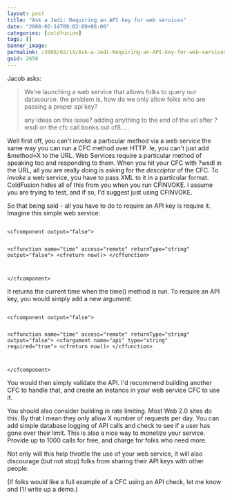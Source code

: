 ```yaml
---
layout: post
title: "Ask a Jedi: Requiring an API key for web services"
date: "2008-02-14T09:02:00+06:00"
categories: [coldfusion]
tags: []
banner_image: 
permalink: /2008/02/14/Ask-a-Jedi-Requiring-an-API-key-for-web-services
guid: 2650
---
```


Jacob asks:

<blockquote>
<p>
We're launching a web service that allows folks to query our
datasource.  the problem is, how do we only allow folks who are passing a proper api key?  

any ideas on this issue?  adding anything to the end of the url after ?wsdl on the cfc call bonks out cf8.....
</p>
</blockquote>

Well first off, you can't invoke a particular method via a web service the same way you can run a CFC method over HTTP. Ie, you can't just add &method=X to the URL. Web Services require a particular method of speaking too and responding to them. When you hit your CFC with ?wsdl in the URL, all you are really doing is asking for the <i>descriptor</i> of the CFC. To <i>invoke</i> a web service, you have to pass XML to it in a particular format. ColdFusion hides all of this from you when you run CFINVOKE. I assume you are trying to test, and if so, I'd suggest just using CFINVOKE.

So that being said - all you have to do to require an API key is require it. Imagine this simple web service:

<code>
&lt;cfcomponent output="false"&gt;

&lt;cffunction name="time" access="remote" returnType="string" output="false"&gt;
	&lt;cfreturn now()&gt;
&lt;/cffunction&gt;

&lt;/cfcomponent&gt;
</code>

It returns the current time when the time() method is run. To require an API key, you would simply add a new argument:

<code>
&lt;cfcomponent output="false"&gt;

&lt;cffunction name="time" access="remote" returnType="string" output="false"&gt;
	&lt;cfargument name="api" type="string" required="true"&gt;
	&lt;cfreturn now()&gt;
&lt;/cffunction&gt;

&lt;/cfcomponent&gt;
</code>

You would then simply validate the API. I'd recommend building another CFC to handle that, and create an instance in your web service CFC to use it.

You should also consider building in rate limiting. Most Web 2.0 sites do this. By that I mean they only allow X number of requests per day. You can add simple database logging of API calls and check to see if a user has gone over their limit. This is also a nice way to monetize your service. Provide up to 1000 calls for free, and charge for folks who need more.

Not only will this help throttle the use of your web service, it will also discourage (but not stop) folks from sharing their API keys with other people.

(If folks would like a full example of a CFC using an API check, let me know and I'll write up a demo.)
